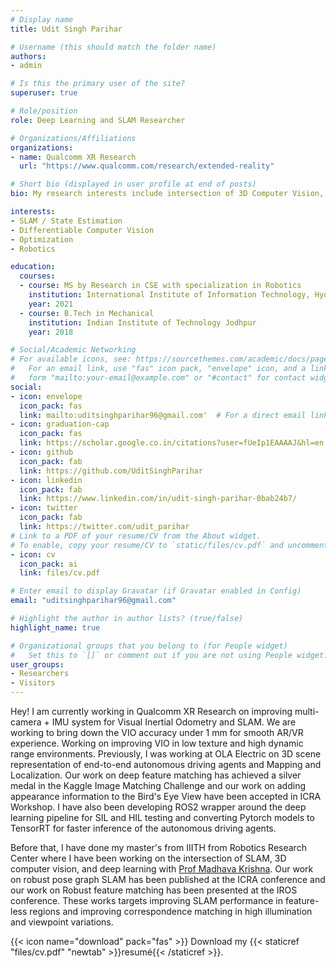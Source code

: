 ```yaml
---
# Display name
title: Udit Singh Parihar

# Username (this should match the folder name)
authors:
- admin

# Is this the primary user of the site?
superuser: true

# Role/position
role: Deep Learning and SLAM Researcher

# Organizations/Affiliations
organizations:
- name: Qualcomm XR Research
  url: "https://www.qualcomm.com/research/extended-reality"

# Short bio (displayed in user profile at end of posts)
bio: My research interests include intersection of 3D Computer Vision, Deep Learning and SLAM.

interests:
- SLAM / State Estimation
- Differentiable Computer Vision
- Optimization
- Robotics

education:
  courses:
  - course: MS by Research in CSE with specialization in Robotics
    institution: International Institute of Information Technology, Hyderabad
    year: 2021
  - course: B.Tech in Mechanical
    institution: Indian Institute of Technology Jodhpur
    year: 2018

# Social/Academic Networking
# For available icons, see: https://sourcethemes.com/academic/docs/page-builder/#icons
#   For an email link, use "fas" icon pack, "envelope" icon, and a link in the
#   form "mailto:your-email@example.com" or "#contact" for contact widget.
social:
- icon: envelope
  icon_pack: fas
  link: mailto:uditsinghparihar96@gmail.com'  # For a direct email link, use "mailto:test@example.org".
- icon: graduation-cap
  icon_pack: fas
  link: https://scholar.google.co.in/citations?user=fUeIp1EAAAAJ&hl=en
- icon: github
  icon_pack: fab
  link: https://github.com/UditSinghParihar
- icon: linkedin
  icon_pack: fab
  link: https://www.linkedin.com/in/udit-singh-parihar-0bab24b7/
- icon: twitter
  icon_pack: fab
  link: https://twitter.com/udit_parihar
# Link to a PDF of your resume/CV from the About widget.
# To enable, copy your resume/CV to `static/files/cv.pdf` and uncomment the lines below.
- icon: cv
  icon_pack: ai
  link: files/cv.pdf

# Enter email to display Gravatar (if Gravatar enabled in Config)
email: "uditsinghparihar96@gmail.com"

# Highlight the author in author lists? (true/false)
highlight_name: true

# Organizational groups that you belong to (for People widget)
#   Set this to `[]` or comment out if you are not using People widget.
user_groups:
- Researchers
- Visitors
---
```



Hey! I am currently working in Qualcomm XR Research on improving multi-camera + IMU system for Visual Inertial Odometry and SLAM. We are working to bring down the VIO accuracy under 1 mm for smooth AR/VR experience. Working on improving VIO in low texture and high dynamic range environments.
Previously, I was working at OLA Electric on 3D scene representation of end-to-end autonomous driving agents and Mapping and Localization. Our work on deep feature matching has achieved a silver medal in the Kaggle Image Matching Challenge and our work on adding appearance information to the Bird's Eye View have been accepted in ICRA Workshop. I have also been developing ROS2 wrapper around the deep learning pipeline for SIL and HIL testing and converting Pytorch models to TensorRT for faster inference of the autonomous driving agents.

Before that, I have done my master's from IIITH from Robotics Research Center where I have been working on the intersection of SLAM, 3D computer vision, and deep learning with [Prof Madhava Krishna](https://robotics.iiit.ac.in/).
Our work on robust pose graph SLAM has been published at the ICRA conference and our work on Robust feature matching has been presented at the IROS conference. These works targets improving SLAM performance in feature-less regions and improving correspondence matching in high illumination and viewpoint variations.

{{< icon name="download" pack="fas" >}} Download my {{< staticref "files/cv.pdf" "newtab" >}}resumé{{< /staticref >}}.
